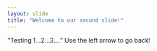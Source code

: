 ```yaml
---
layout: slide
title: "Welcome to our second slide!"
---
```

"Testing 1...2...3...."
Use the left arrow to go back!
